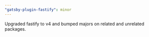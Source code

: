 ```yaml
---
"gatsby-plugin-fastify": minor
---
```


Upgraded fastify to v4 and bumped majors on related and unrelated packages.
